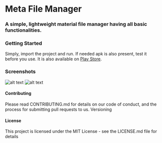 # Meta File Manager

### A simple, lightweight material file manager having all basic functionalities.

### Getting Started
Simply, import the project and run. If needed apk is also present, test it before you use.
It is also available on [Play Store](https://play.google.com/store/apps/details?id=bms.myfilemanager).

### Screenshots
![alt text](https://lh3.googleusercontent.com/rODEkO5MXxOl7p3ITZOxkE5nrZhSHxLyDSJ_6NalT93k4zzzegIXLCWEBVkysV5HZCK1=w720-h310)
![alt text](https://lh3.googleusercontent.com/DkFFCQsRzaT11tyNgO7HZzUtADeija6AiId-yt8aV_Vn-M4ddBXg3JMovihUBIwXaA=w720-h310)

#### Contributing
Please read CONTRIBUTING.md for details on our code of conduct, and the process for submitting pull requests to us.
Versioning

#### License
This project is licensed under the MIT License - see the LICENSE.md file for details
